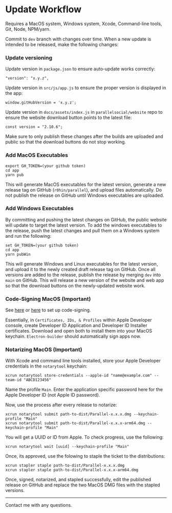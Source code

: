 # Update Workflow
Requires a MacOS system, Windows system, Xcode, Command-line tools, Git, Node, NPM/yarn.

Commit to `dev` branch with changes over time. When a new update is intended to be released, make the following changes:

### Update versioning
Update version in `package.json` to ensure auto-update works correctly:
```
"version": "x.y.z",
```

Update version in `src/js/app.js` to ensure the proper version is displayed in the app:
```
window.gitHubVersion = 'x.y.z';
```

Update version in `docs/assets/index.js` in `parallelsocial/website` repo to ensure the website download button points to the latest file:
```
const version = "2.10.6";
```
Make sure to only publish these changes after the builds are uploaded and public so that the download buttons do not stop working.

### Add MacOS Executables
```
export GH_TOKEN=(your github token)
cd app
yarn pub
```

This will generate MacOS executables for the latest version, generate a new release tag on GitHub (`r0hin/parallel`), and upload files automatically. Do not publish the release on GitHub until Windows executables are uploaded.

### Add Windows Executables
By committing and pushing the latest changes on GitHub, the public website will update to target the latest version. To add the windows executables to the release, push the latest changes and pull them on a Windows system and run the following:
```
set GH_TOKEN=(your github token)
cd app
yarn pubWin
```
This will generate Windows and Linux executables for the latest version, and upload it to the newly created draft release tag on GitHub. Once all versions are added to the release, publish the release by merging `dev` into `main` on GitHub. This will release a new version of the website and web app so that the download buttons on the newly-updated website work.


### Code-Signing MacOS (Important)
See [here](https://www.electron.build/code-signing.html) or [here](https://dev.to/awohletz/how-i-sign-and-notarize-my-electron-app-on-macos-59bb) to set up code-signing.

Essentially, in `Certificates, IDs, & Profiles` within Apple Developer console, create Developer ID Application and Developer ID Installer certificates. Download and open both to install them into your MacOS keychain. `Electron-builder` should automatically sign apps now.

### Notarizing MacOS (Important)
With Xcode and command line tools installed, store your Apple Developer credentials in the `notarytool` keychain:
```
xcrun notarytool store-credentials --apple-id "name@example.com" --team-id "ABCD123456"
```
Name the profile `Main`. Enter the application specific password here for the Apple Developer ID (not Apple ID password).

Now, use the process after every release to notarize:

```
xcrun notarytool submit path-to-dist/Parallel-x.x.x.dmg --keychain-profile "Main" 
xcrun notarytool submit path-to-dist/Parallel-x.x.x-arm64.dmg --keychain-profile "Main" 
```
You will get a UUID or ID from Apple. To check progress, use the following:
```
xcrun notarytool wait [uuid] --keychain-profile "Main"
```
Once, its approved, use the folowing to staple the ticket to the distributions:
```
xcrun stapler staple path-to-dist/Parallel-x.x.x.dmg
xcrun stapler staple path-to-dist/Parallel-x.x.x-arm64.dmg
```
Once, signed, notarized, and stapled successfully, edit the published release on GitHub and replace the two MacOS DMG files with the stapled versions.

<hr>

Contact me with any questions.